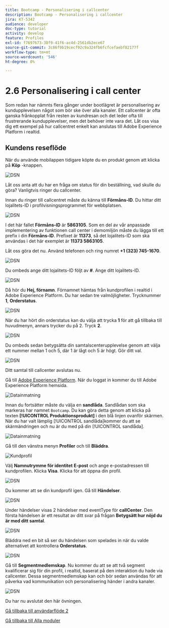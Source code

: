 ```yaml
---
title: Bootcamp - Personalisering i callcenter
description: Bootcamp - Personalisering i callcenter
jira: KT-5342
audience: developer
doc-type: tutorial
activity: develop
feature: Profiles
exl-id: f7697673-38f9-41f6-ac4d-2561db2ece67
source-git-commit: 3c86f9b19cecf92c9a324fb6fcfcefaebf82177f
workflow-type: tm+mt
source-wordcount: '546'
ht-degree: 0%

---
```


# 2.6 Personalisering i call center

Som redan har nämnts flera gånger under bootlägret är personalisering av kundupplevelsen något som bör ske över alla kanaler. Ett callcenter är ofta ganska frånkopplat från resten av kundresan och det leder ofta till frustrerande kundupplevelser, men det behöver inte vara det. Låt oss visa dig ett exempel på hur callcentret enkelt kan anslutas till Adobe Experience Platform i realtid.

## Kundens reseflöde

När du använde mobilappen tidigare köpte du en produkt genom att klicka på **Köp** -knappen.

![DSN](./images/app20.png)

Låt oss anta att du har en fråga om status för din beställning, vad skulle du göra? Vanligtvis ringer du callcenter.

Innan du ringer till callcentret måste du känna till **Förmåns-ID**. Du hittar ditt lojalitets-ID i profilvisningsprogrammet för webbplatsen.

![DSN](./images/cc1.png)

I det här fallet **Förmåns-ID** är **5863105**. Som en del av vår anpassade implementering av funktionen call center i demomiljön måste du lägga till ett prefix i din **Förmåns-ID**. Prefixet är **11373**, så det lojalitets-ID som ska användas i det här exemplet är **11373 5863105**.

Låt oss göra det nu. Använd telefonen och ring numret **+1 (323) 745-1670**.

![DSN](./images/cc2.png)

Du ombeds ange ditt lojalitets-ID följt av **#**. Ange ditt lojalitets-ID.

![DSN](./images/cc3.png)

Då hör du **Hej, förnamn**. Förnamnet hämtas från kundprofilen i realtid i Adobe Experience Platform. Du har sedan tre valmöjligheter. Trycknummer **1**, **Orderstatus**.

![DSN](./images/cc4.png)

När du har hört din orderstatus kan du välja att trycka **1** för att gå tillbaka till huvudmenyn, annars trycker du på 2. Tryck **2**.

![DSN](./images/cc5.png)

Du ombeds sedan betygsätta din samtalscenterupplevelse genom att välja ett nummer mellan 1 och 5, där 1 är lågt och 5 är högt. Gör ditt val.

![DSN](./images/cc6.png)

Ditt samtal till callcenter avslutas nu.

Gå till [Adobe Experience Platform](https://experience.adobe.com/platform). När du loggat in kommer du till Adobe Experience Platform hemsida.

![Datainmatning](./images/home.png)

Innan du fortsätter måste du välja en **sandlåda**. Sandlådan som ska markeras har namnet ``Bootcamp``. Du kan göra detta genom att klicka på texten **[!UICONTROL Produktionsprodukt]** i den blå linjen ovanför skärmen. När du har valt lämplig [!UICONTROL sandlåda]kommer du att se skärmändringen och nu är du med på din [!UICONTROL sandlåda].

![Datainmatning](./images/sb1.png)

Gå till den vänstra menyn **Profiler** och till **Bläddra**.

![Kundprofil](./images/homemenu.png)

Välj **Namnutrymme för identitet** **E-post** och ange e-postadressen till kundprofilen. Klicka **Visa**. Klicka för att öppna din profil.

![DSN](./images/cc7.png)

Du kommer att se din kundprofil igen. Gå till **Händelser**.

![DSN](./images/cc8.png)

Under händelser visas 2 händelser med eventType för **callCenter**. Den första händelsen är ett resultat av ditt svar på frågan **Betygsätt hur nöjd du är med ditt samtal**.

![DSN](./images/cc9.png)

Bläddra ned en bit så ser du händelsen som spelades in när du valde alternativet att kontrollera **Orderstatus**.

![DSN](./images/cc10.png)

Gå till **Segmentmedlemskap**. Nu kommer du att se att två segment kvalificerar sig för din profil, i realtid, baserat på den interaktion du hade via callcenter. Dessa segmentmedlemskap kan och bör sedan användas för att påverka vad kommunikation och personalisering händer i andra kanaler.

![DSN](./images/cc11.png)

Du har nu avslutat den här övningen.

[Gå tillbaka till användarflöde 2](./uc2.md)

[Gå tillbaka till Alla moduler](../../overview.md)

